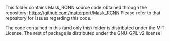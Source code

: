 This folder contains Mask_RCNN source code obtained through the repository: https://github.com/matterport/Mask_RCNN
Please refer to that repository for issues regarding this code.

The code contained in this (and only this) folder is distributed under the MIT License. The rest of package is distributed
under the GNU-GPL v2 license.

